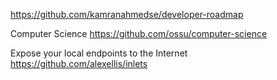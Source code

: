 https://github.com/kamranahmedse/developer-roadmap

Computer Science
https://github.com/ossu/computer-science

Expose your local endpoints to the Internet
https://github.com/alexellis/inlets


